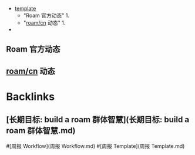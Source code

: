 - [template](template.md)
    - "Roam 官方动态"
        1. 
    - "[roam/cn](roam/cn.md) 动态"
        1. 
- 

## Roam 官方动态

## [roam/cn](roam/cn.md) 动态

# Backlinks
## [长期目标: build a roam 群体智慧](长期目标: build a roam 群体智慧.md)

#[周报 Workflow](周报 Workflow.md) #[周报 Template](周报 Template.md)

